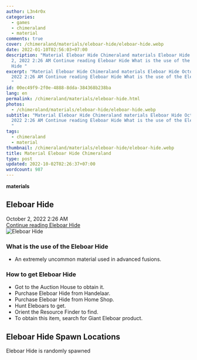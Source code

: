 ```yaml
---
author: L3n4r0x
categories:
  - games
  - chimeraland
  - material
comments: true
cover: /chimeraland/materials/eleboar-hide/eleboar-hide.webp
date: 2022-01-10T02:56:03+07:00
description: "Material Eleboar Hide Chimeraland materials Eleboar Hide October
  2, 2022 2:26 AM Continue reading Eleboar Hide What is the use of the Eleboar
  Hide "
excerpt: "Material Eleboar Hide Chimeraland materials Eleboar Hide October 2,
  2022 2:26 AM Continue reading Eleboar Hide What is the use of the Eleboar Hide
  "
id: 00ec49f9-2f0e-4888-8dda-384368b238ba
lang: en
permalink: /chimeraland/materials/eleboar-hide.html
photos:
  - /chimeraland/materials/eleboar-hide/eleboar-hide.webp
subtitle: "Material Eleboar Hide Chimeraland materials Eleboar Hide October 2,
  2022 2:26 AM Continue reading Eleboar Hide What is the use of the Eleboar Hide
  "
tags:
  - chimeraland
  - material
thumbnail: /chimeraland/materials/eleboar-hide/eleboar-hide.webp
title: Material Eleboar Hide Chimeraland
type: post
updated: 2022-10-02T02:26:37+07:00
wordcount: 987
---
```


<link
  rel="stylesheet"
  href="https://rawcdn.githack.com/dimaslanjaka/Web-Manajemen/870a349/css/bootstrap-5-3-0-alpha3-wrapper.css"
/>
<section id="bootstrap-wrapper">
  <div data-bs-theme="dark">
    <div
      class="row g-0 border rounded overflow-hidden flex-md-row mb-4 shadow-sm position-relative bg-dark text-light"
    >
      <div class="col p-4 d-flex flex-column position-static">
        <strong class="d-inline-block mb-2 text-success">materials</strong>
        <h2 class="mb-0">Eleboar Hide</h2>
        <div class="mb-1 text-muted">October 2, 2022 2:26 AM</div>
        <a
          href="/chimeraland/materials/eleboar-hide.html"
          class="stretched-link d-none text-primary"
          >Continue reading Eleboar Hide</a
        >
      </div>
      <div class="col-auto d-none d-md-block d-lg-block">
        <img
          src="https://www.webmanajemen.com/chimeraland/materials/eleboar-hide/eleboar-hide.webp"
          alt="Eleboar Hide"
        />
      </div>
    </div>
    <div class="row">
      <div class="col-lg-6 col-12 mb-2">
        <div class="card">
          <div class="card-body">
            <h3 class="card-title">What is the use of the Eleboar Hide</h3>
            <div class="card-text">
              <ul>
                <li>
                  An extremely uncommon material used in advanced fusions.
                </li>
              </ul>
            </div>
          </div>
        </div>
      </div>
      <div class="col-lg-6 col-12 mb-2">
        <div class="card">
          <div class="card-body">
            <h3 class="card-title">How to get Eleboar Hide</h3>
            <div class="card-text">
              <ul>
                <li>Got to the Auction House to obtain it.</li>
                <li>Purchase Eleboar Hide from Handelaar.</li>
                <li>Purchase Eleboar Hide from Home Shop.</li>
                <li>Hunt Eleboars to get.</li>
                <li>Orient the Resource Finder to find.</li>
                <li>To obtain this item, search for Giant Eleboar product.</li>
              </ul>
            </div>
          </div>
        </div>
      </div>
      <div class="col-12 mb-2">
        <h2>Eleboar Hide Spawn Locations</h2>
        <p>Eleboar Hide is randomly spawned</p>
      </div>
    </div>
  </div>
</section>